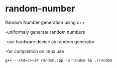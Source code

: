 # random-number

Random Number  generation using c++

  -uniformaly generate random numbers
  
  -use hardware device as random generator
  
  -for compilation on linux use 
  
    g++ --std=c++14 random.cpp -o random && ./random
